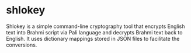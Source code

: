# shlokey
Shlokey is a simple command-line cryptography tool that encrypts English text into Brahmi script via Pali language and decrypts Brahmi text back to English. It uses dictionary mappings stored in JSON files to facilitate the conversions.
